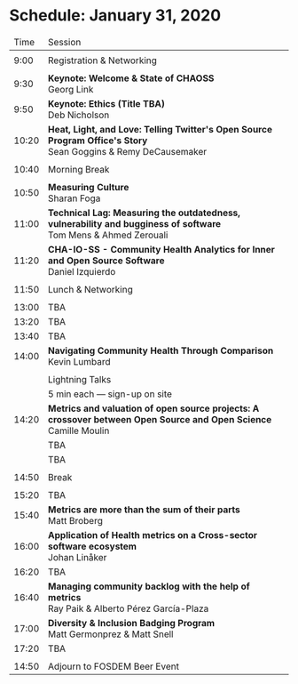 # Schedule: January 31, 2020

<div>
<table>
<thead>
<!-- Header -->
<tr>
<td>Time
<td colspan=2>Session
</tr>
</thead>

<!-- Body -->
<tbody>

<!-- 9:00 - 9:30 -->
<tr><td colspan=3></tr>
<tr>
<td><time>9:00</time>
<td colspan=2><!--Interim-->
Registration & Networking
</tr>

<!-- 9:30 - 9:50 -->
<tr><td colspan=3></tr>
<tr>
<td><time>9:30</time>
<td>
<b>Keynote: Welcome & State of CHAOSS</b><br/>
<author>Georg Link</author>
<td>
<!-- [<kbd>Slides</kbd>]() -->
<!-- [<kbd>Video</kbd>]() -->
</tr>

<!-- 9:50 - 10:20 -->
<tr>
<td><time>9:50</time>
<td>
<b>Keynote: Ethics (Title TBA)</b><br/>
<author>Deb Nicholson</author>
<td>
<!-- [<kbd>Slides</kbd>]() -->
<!-- [<kbd>Video</kbd>]() -->
</tr>

<!-- 10:20 - 10:40 -->
<tr>
<td><time>10:20</time>
<td>
<b>Heat, Light, and Love: Telling Twitter's Open Source Program Office's Story</b><br/>
<author>Sean Goggins & Remy DeCausemaker</author>
<td>
<!-- [<kbd>Slides</kbd>]() -->
<!-- [<kbd>Video</kbd>]() -->
</tr>

<!-- 10:40 - 10:50 -->
<tr><td colspan=3></tr>
<tr>
<td><time>10:40</time>
<td colspan=2><!--Interim-->
Morning Break
</tr>
<tr><td colspan=3></tr>

<!-- 10:50 - 11:00 -->
<tr>
<td><time>10:50</time>
<td>
<b>Measuring Culture</b><br/>
<author>Sharan Foga</author>
<td>
<!-- [<kbd>Slides</kbd>]() -->
<!-- [<kbd>Video</kbd>]() -->
</tr>

<!-- 11:00 - 11:20 -->
<tr>
<td><time>11:00</time>
<td>
<b>Technical Lag: Measuring the outdatedness, vulnerability and bugginess of software</b><br/>
<author>Tom Mens & Ahmed Zerouali</author>
<td>
<!-- [<kbd>Slides</kbd>]() -->
<!-- [<kbd>Video</kbd>]() -->
</tr>

<!-- 11:20 - 11:50 -->
<tr>
<td><time>11:20</time>
<td>
<b>CHA-IO-SS - Community Health Analytics for Inner and Open Source Software</b><br/>
<author>Daniel Izquierdo</author>
<td>
</tr>

<!-- 11:50 - 13:00 -->
<tr><td colspan=3></tr>
<tr>
<td><time>11:50</time>
<td colspan=2><!--Interim-->
Lunch & Networking
</tr>
<tr><td colspan=3></tr>

<!-- 13:00 - 13:20 -->
<tr>
<td><time>13:00</time>
<td colspan=2>
TBA</tr>

<!-- 13:20 - 13:40 -->
<tr>
<td><time>13:20</time>
<td colspan=2>
TBA</tr>

<!-- 13:40 - 14:00 -->
<tr>
<td><time>13:40</time>
<td colspan=2>
TBA</tr>

<!-- 14:00 - 14:20 -->
<tr>
<td><time>14:00</time>
<td>
<b>Navigating Community Health Through Comparison</b><br/>
<author>Kevin Lumbard</author>
<td>
</tr>

<!-- 14:20 - 14:50  -->
<tr><td colspan=3></tr>
<tr>
<td rowspan=5><time>14:20</time>
<td colspan=2>
Lightning Talks
</tr>

<tr><td colspan=2>5 min each — sign-up on site<!--<a><kbd>Sign up</kbd></a>--></small>
</tr>

<!-- 14:20 - 14:50  -->
<tr><td><b>Metrics and valuation of open source projects: A crossover between Open Source and Open Science</b><br/>
<author>Camille Moulin</author>
<td>
<!-- [<kbd>Slides</kbd>]() -->
<!-- [<kbd>Video</kbd>]() -->
</tr>

<!-- 14:20 - 14:50  -->
<tr>
<td colspan=2>
TBA
</tr>

<!-- 14:20 - 14:50  -->
<tr>
<td colspan=2>
TBA
</tr>

<!-- 14:50 - 15:20 -->
<tr><td colspan=3></tr>
<tr>
<td><time>14:50</time>
<td colspan=2><!--Interim-->
Break
</tr>
<tr><td colspan=3></tr>

<!-- 15:20 - 15:40 -->
<tr>
<td><time>15:20</time>
<td colspan=2>
TBA</tr>

<!-- 15:40 - 16:00 -->
<tr>
<td><time>15:40</time>
<td>
<b>Metrics are more than the sum of their parts</b><br/>
<author>Matt Broberg</author>
<td>
<!-- [<kbd>Slides</kbd>]() -->
<!-- [<kbd>Video</kbd>]() -->
</tr>

<!-- 16:00 - 16:20 -->
<tr>
<td><time>16:00</time>
<td>
<b>Application of Health metrics on a Cross-sector software ecosystem</b><br/>
<author>Johan Linåker</author>
<td>
<!-- [<kbd>Slides</kbd>]() -->
<!-- [<kbd>Video</kbd>]() -->
</tr>

<!-- 16:20 - 16:40 -->
<tr>
<td><time>16:20</time>
<td colspan=2>
TBA
<!-- [<kbd>Slides</kbd>]() -->
<!-- [<kbd>Video</kbd>]() -->
</tr>

<!-- 16:40 - 17:00 -->
<tr>
<td><time>16:40</time>
<td>
<b>Managing community backlog with the help of metrics</b><br/>
<author>Ray Paik & Alberto Pérez García-Plaza</author>
<td>
<!-- [<kbd>Slides</kbd>]() -->
<!-- [<kbd>Video</kbd>]() -->
</tr>

<!-- 17:00 - 17:20 -->
<tr>
<td><time>17:00</time>
<td>
<b>Diversity & Inclusion Badging Program</b><br/>
<author>Matt Germonprez & Matt Snell</author>
<td>
<!-- [<kbd>Slides</kbd>]() -->
<!-- [<kbd>Video</kbd>]() -->
</tr>

<!-- 17:20 - 17:40 -->
<tr>
<td><time>17:20</time>
<td colspan=2>
TBA

</tr>

<!-- 17:40 - 15:20 -->
<tr><td colspan=3>
</tr>
<tr>
<td><time>14:50</time>
<td colspan=2><!--Interim-->
Adjourn to FOSDEM Beer Event
</tr>

</table>
</div>